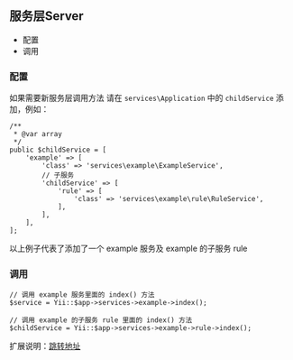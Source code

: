 ## 服务层Server

- 配置
- 调用

### 配置

如果需要新服务层调用方法 请在 `services\Application` 中的 `childService` 添加，例如：

```
/**
 * @var array
 */
public $childService = [
    'example' => [
        'class' => 'services\example\ExampleService',
        // 子服务
        'childService' => [
            'rule' => [
                'class' => 'services\example\rule\RuleService',
            ],
        ],
    ],
];
```

以上例子代表了添加了一个 example 服务及 example 的子服务 rule

### 调用

```
// 调用 example 服务里面的 index() 方法
$service = Yii::$app->services->example->index();

// 调用 example 的子服务 rule 里面的 index() 方法
$childService = Yii::$app->services->example->rule->index();
```

扩展说明：[跳转地址](http://www.fancyecommerce.com/2016/07/27/yii2-%e7%bb%99yii-%e6%b7%bb%e5%8a%a0%e4%b8%80%e4%b8%aa%e5%8f%98%e9%87%8f%ef%bc%8c%e5%b9%b6%e5%83%8f%e7%bb%84%e4%bb%b6component%e9%82%a3%e6%a0%b7%e5%8f%af%e4%bb%a5%e6%b7%bb%e5%8a%a0%e5%8d%95%e4%be%8b/)